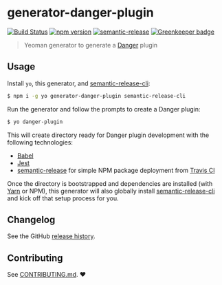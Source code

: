 # generator-danger-plugin

[![Build Status](https://travis-ci.org/macklinu/generator-danger-plugin.svg?branch=master)](https://travis-ci.org/macklinu/generator-danger-plugin)
[![npm version](https://badge.fury.io/js/generator-danger-plugin.svg)](https://badge.fury.io/js/generator-danger-plugin)
[![semantic-release](https://img.shields.io/badge/%20%20%F0%9F%93%A6%F0%9F%9A%80-semantic--release-e10079.svg)](https://github.com/semantic-release/semantic-release)
[![Greenkeeper badge](https://badges.greenkeeper.io/macklinu/generator-danger-plugin.svg)](https://greenkeeper.io/)

> Yeoman generator to generate a [Danger](https://github.com/danger/danger-js) plugin

## Usage

Install `yo`, this generator, and [semantic-release-cli](https://github.com/semantic-release/cli):

```sh
$ npm i -g yo generator-danger-plugin semantic-release-cli
```

Run the generator and follow the prompts to create a Danger plugin:

```sh
$ yo danger-plugin
```

This will create directory ready for Danger plugin development with the following technologies:

* [Babel](https://babeljs.io/)
* [Jest](http://facebook.github.io/jest/)
* [semantic-release](https://github.com/semantic-release/semantic-release) for simple NPM package deployment from [Travis CI](https://travis-ci.org/)

Once the directory is bootstrapped and dependencies are installed (with [Yarn](https://yarnpkg.com/en/) or NPM), this generator will also globally install [semantic-release-cli](https://github.com/semantic-release/cli) and kick off that setup process for you.

## Changelog

See the GitHub [release history](https://github.com/macklinu/generator-danger-plugin/releases).

## Contributing

See [CONTRIBUTING.md](contributing.md). :heart:
